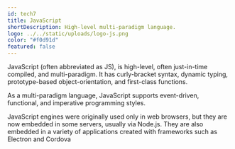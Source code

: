 ```yaml
---
id: tech7
title: JavaScript
shortDescription: High-level multi-paradigm language.
logo: ../../static/uploads/logo-js.png
color: "#f0d91d"
featured: false
---
```

JavaScript (often abbreviated as JS), is high-level, often just-in-time compiled, and multi-paradigm. It has curly-bracket syntax, dynamic typing, prototype-based object-orientation, and first-class functions.

As a multi-paradigm language, JavaScript supports event-driven, functional, and imperative programming styles.

JavaScript engines were originally used only in web browsers, but they are now embedded in some servers, usually via Node.js.
They are also embedded in a variety of applications created with frameworks such as Electron and Cordova